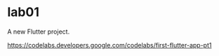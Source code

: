 # lab01

A new Flutter project.

https://codelabs.developers.google.com/codelabs/first-flutter-app-pt1